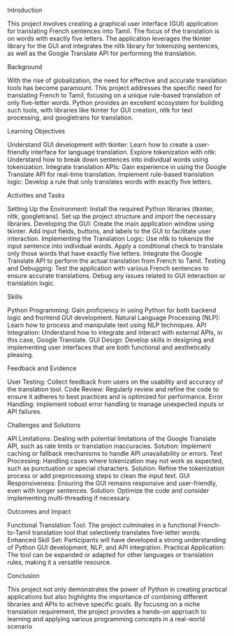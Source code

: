 Introduction

This project involves creating a graphical user interface (GUI) application for translating French sentences into Tamil. The focus of the translation is on words with exactly five letters. The application leverages the tkinter library for the GUI and integrates the nltk library for tokenizing sentences, as well as the Google Translate API for performing the translation.

Background

With the rise of globalization, the need for effective and accurate translation tools has become paramount. This project addresses the specific need for translating French to Tamil, focusing on a unique rule-based translation of only five-letter words. Python provides an excellent ecosystem for building such tools, with libraries like tkinter for GUI creation, nltk for text processing, and googletrans for translation.

Learning Objectives

Understand GUI development with tkinter: Learn how to create a user-friendly interface for language translation.
Explore tokenization with nltk: Understand how to break down sentences into individual words using tokenization.
Integrate translation APIs: Gain experience in using the Google Translate API for real-time translation.
Implement rule-based translation logic: Develop a rule that only translates words with exactly five letters.

Activities and Tasks

Setting Up the Environment:
Install the required Python libraries (tkinter, nltk, googletrans).
Set up the project structure and import the necessary libraries.
Developing the GUI:
Create the main application window using tkinter.
Add input fields, buttons, and labels to the GUI to facilitate user interaction.
Implementing the Translation Logic:
Use nltk to tokenize the input sentence into individual words.
Apply a conditional check to translate only those words that have exactly five letters.
Integrate the Google Translate API to perform the actual translation from French to Tamil.
Testing and Debugging:
Test the application with various French sentences to ensure accurate translations.
Debug any issues related to GUI interaction or translation logic.

Skills

Python Programming: Gain proficiency in using Python for both backend logic and frontend GUI development.
Natural Language Processing (NLP): Learn how to process and manipulate text using NLP techniques.
API Integration: Understand how to integrate and interact with external APIs, in this case, Google Translate.
GUI Design: Develop skills in designing and implementing user interfaces that are both functional and aesthetically pleasing.

Feedback and Evidence

User Testing: Collect feedback from users on the usability and accuracy of the translation tool.
Code Review: Regularly review and refine the code to ensure it adheres to best practices and is optimized for performance.
Error Handling: Implement robust error handling to manage unexpected inputs or API failures.

Challenges and Solutions

API Limitations: Dealing with potential limitations of the Google Translate API, such as rate limits or translation inaccuracies.
Solution: Implement caching or fallback mechanisms to handle API unavailability or errors.
Text Processing: Handling cases where tokenization may not work as expected, such as punctuation or special characters.
Solution: Refine the tokenization process or add preprocessing steps to clean the input text.
GUI Responsiveness: Ensuring the GUI remains responsive and user-friendly, even with longer sentences.
Solution: Optimize the code and consider implementing multi-threading if necessary.

Outcomes and Impact

Functional Translation Tool: The project culminates in a functional French-to-Tamil translation tool that selectively translates five-letter words.
Enhanced Skill Set: Participants will have developed a strong understanding of Python GUI development, NLP, and API integration.
Practical Application: The tool can be expanded or adapted for other languages or translation rules, making it a versatile resource.

Conclusion

This project not only demonstrates the power of Python in creating practical applications but also highlights the importance of combining different libraries and APIs to achieve specific goals. By focusing on a niche translation requirement, the project provides a hands-on approach to learning and applying various programming concepts in a real-world scenario
